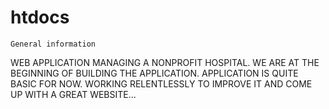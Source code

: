 # htdocs
 	General information
  WEB APPLICATION MANAGING A NONPROFIT HOSPITAL. 
  WE ARE AT THE BEGINNING OF BUILDING THE APPLICATION. 
  APPLICATION IS QUITE BASIC FOR NOW. WORKING RELENTLESSLY TO IMPROVE IT AND COME UP  WITH A GREAT WEBSITE...
